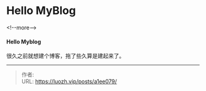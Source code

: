 # Hello MyBlog


&lt;!--more--&gt;

#### Hello Myblog

很久之前就想建个博客，拖了些久算是建起来了。


---

> 作者:   
> URL: https://luozh.vip/posts/a1ee079/  

